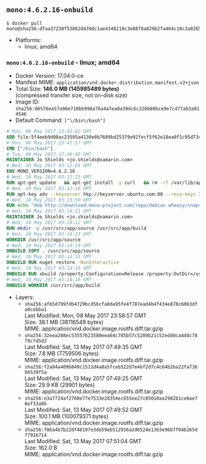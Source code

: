 ## `mono:4.6.2.16-onbuild`

```console
$ docker pull mono@sha256:dfaa37238f53862d439dc1ae4348210c3e8878a820b2fa464c10c3a82652a27c
```

-	Platforms:
	-	linux; amd64

### `mono:4.6.2.16-onbuild` - linux; amd64

-	Docker Version: 17.04.0-ce
-	Manifest MIME: `application/vnd.docker.distribution.manifest.v2+json`
-	Total Size: **146.0 MB (145985489 bytes)**  
	(compressed transfer size, not on-disk size)
-	Image ID: `sha256:06576ea57a96e710bb998a76a4afea0a39dc6c226b88bce9e7cd77ab3a914546`
-	Default Command: `["\/bin\/bash"]`

```dockerfile
# Mon, 08 May 2017 23:41:02 GMT
ADD file:5f4eeb9d08ac23595a4130e8b7689bd25379e92fecf5f62e18ea0f1c95d73c33 in / 
# Mon, 08 May 2017 23:41:17 GMT
CMD ["/bin/bash"]
# Tue, 09 May 2017 17:36:45 GMT
MAINTAINER Jo Shields <jo.shields@xamarin.com>
# Wed, 10 May 2017 03:12:01 GMT
ENV MONO_VERSION=4.6.2.16
# Wed, 10 May 2017 03:12:13 GMT
RUN apt-get update   && apt-get install -y curl   && rm -rf /var/lib/apt/lists/*
# Wed, 10 May 2017 03:12:16 GMT
RUN apt-key adv --keyserver hkp://keyserver.ubuntu.com:80 --recv-keys 3FA7E0328081BFF6A14DA29AA6A19B38D3D831EF
# Wed, 10 May 2017 03:13:50 GMT
RUN echo "deb http://download.mono-project.com/repo/debian wheezy/snapshots/$MONO_VERSION main" > /etc/apt/sources.list.d/mono-xamarin.list   && apt-get update   && apt-get install -y binutils mono-devel ca-certificates-mono fsharp mono-vbnc nuget referenceassemblies-pcl   && rm -rf /var/lib/apt/lists/* /tmp/*
# Wed, 10 May 2017 03:14:11 GMT
MAINTAINER Jo Shields <jo.shields@xamarin.com>
# Wed, 10 May 2017 03:14:12 GMT
RUN mkdir -p /usr/src/app/source /usr/src/app/build
# Wed, 10 May 2017 03:14:13 GMT
WORKDIR /usr/src/app/source
# Wed, 10 May 2017 03:14:14 GMT
ONBUILD COPY . /usr/src/app/source
# Wed, 10 May 2017 03:14:15 GMT
ONBUILD RUN nuget restore -NonInteractive
# Wed, 10 May 2017 03:14:15 GMT
ONBUILD RUN xbuild /property:Configuration=Release /property:OutDir=/usr/src/app/build/
# Wed, 10 May 2017 03:14:16 GMT
ONBUILD WORKDIR /usr/src/app/build
```

-	Layers:
	-	`sha256:af65d799fdb4729bcd56cfa8da95fe4f787ead4b4f434e878c60b3dfa0cebba1`  
		Last Modified: Mon, 08 May 2017 23:58:57 GMT  
		Size: 38.1 MB (38116549 bytes)  
		MIME: application/vnd.docker.image.rootfs.diff.tar.gzip
	-	`sha256:32eea288ec53557623580eea64c785b57c5289b21c52edd0ca4ddc78f8c7d5d2`  
		Last Modified: Sat, 13 May 2017 07:49:35 GMT  
		Size: 7.8 MB (7759506 bytes)  
		MIME: application/vnd.docker.image.rootfs.diff.tar.gzip
	-	`sha256:f2a84a409b849c1511d4a8a5fceb522d7e4bf2d7c4c64b2ba22fa736b6539f5a`  
		Last Modified: Sat, 13 May 2017 07:49:25 GMT  
		Size: 29.9 KB (29901 bytes)  
		MIME: application/vnd.docker.image.rootfs.diff.tar.gzip
	-	`sha256:e3a7724af2760e77e7533e2d354ecb55ee27c85010aa2982b1ce6ae70ef33a0b`  
		Last Modified: Sat, 13 May 2017 07:49:52 GMT  
		Size: 100.1 MB (100079371 bytes)  
		MIME: application/vnd.docker.image.rootfs.diff.tar.gzip
	-	`sha256:f86a4b7b22df48197e3de59eb512936a2d6524e1363e96b7f04b265df7916714`  
		Last Modified: Sat, 13 May 2017 07:51:04 GMT  
		Size: 162.0 B  
		MIME: application/vnd.docker.image.rootfs.diff.tar.gzip
